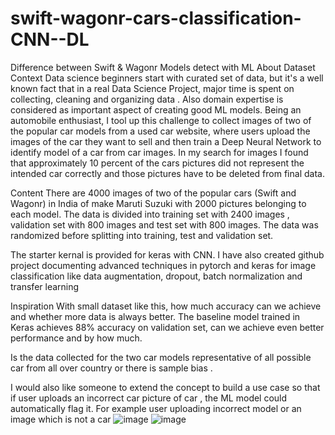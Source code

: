# swift-wagonr-cars-classification-CNN--DL
Difference between Swift &amp; Wagonr Models detect with ML
About Dataset
Context
Data science beginners start with curated set of data, but it's a well known fact that in a real Data Science Project, major time is spent on collecting, cleaning and organizing data . Also domain expertise is considered as important aspect of creating good ML models.
Being an automobile enthusiast, I tool up this challenge to collect images of two of the popular car models from a used car website, where users upload the images of the car they want to sell and then train a Deep Neural Network to identify model of a car from car images.
In my search for images I found that approximately 10 percent of the cars pictures did not represent the intended car correctly and those pictures have to be deleted from final data.

Content
There are 4000 images of two of the popular cars (Swift and Wagonr) in India of make Maruti Suzuki with 2000 pictures belonging to each model.
The data is divided into training set with 2400 images , validation set with 800 images and test set with 800 images. The data was randomized before splitting into training, test and validation set.

The starter kernal is provided for keras with CNN. I have also created github project documenting advanced techniques in pytorch and keras for image classification like data augmentation, dropout, batch normalization and transfer learning

Inspiration
With small dataset like this, how much accuracy can we achieve and whether more data is always better. The baseline model trained in Keras achieves 88% accuracy on validation set, can we achieve even better performance and by how much.

Is the data collected for the two car models representative of all possible car from all over country or there is sample bias .

I would also like someone to extend the concept to build a use case so that if user uploads an incorrect car picture of car , the ML model could automatically flag it. For example user uploading incorrect model or an image which is not a car
![image](https://github.com/omrbhdr/swift-wagonr-cars-classification-CNN--DL/assets/12261537/387b735b-a76a-4ab5-83a1-7b7a20b65fff)
![image](https://github.com/omrbhdr/swift-wagonr-cars-classification-CNN--DL/assets/12261537/fac5db03-31e7-4db8-ab56-97fd896066e0)

